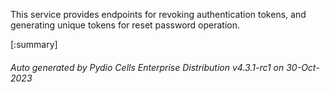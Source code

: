 






This service provides endpoints for revoking authentication tokens, and generating unique tokens for reset password operation.

[:summary]

###### Auto generated by Pydio Cells Enterprise Distribution v4.3.1-rc1 on 30-Oct-2023
